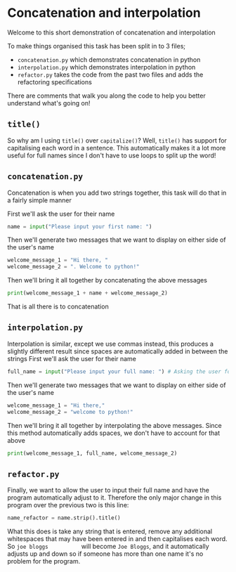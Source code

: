 # Concatenation and interpolation
Welcome to this short demonstration of concatenation and interpolation

To make things organised this task has been split in to 3 files;
- `concatenation.py` which demonstrates concatenation in python
- `interpolation.py` which demonstrates interpolation in python
- `refactor.py` takes the code from the past two files and adds the refactoring specifications

There are comments that walk you along the code to help you better understand what's going on!

## `title()`
So why am I using `title()` over `capitalize()`? Well, `title()` has support for capitalising each word in a sentence. This automatically makes it a lot more useful for full names since I don't have to use loops to split up the word!

## `concatenation.py`
Concatenation is when you add two strings together, this task will do that in a fairly simple manner

First we'll ask the user for their name
```python
name = input("Please input your first name: ")
```
Then we'll generate two messages that we want to display on either side of the user's name
```python
welcome_message_1 = "Hi there, "
welcome_message_2 = ". Welcome to python!"
```
Then we'll bring it all together by concatenating the above messages
```python
print(welcome_message_1 + name + welcome_message_2)
```
That is all there is to concatenation

## `interpolation.py`
Interpolation is similar, except we use commas instead, this produces a slightly different result since spaces are automatically added in between the strings
First we'll ask the user for their name
```python
full_name = input("Please input your full name: ") # Asking the user for their full name
```
Then we'll generate two messages that we want to display on either side of the user's name
```python
welcome_message_1 = "Hi there,"
welcome_message_2 = "welcome to python!"
```
Then we'll bring it all together by interpolating the above messages. Since this method automatically adds spaces, we don't have to account for that above
```python
print(welcome_message_1, full_name, welcome_message_2)
```

## `refactor.py`
Finally, we want to allow the user to input their full name and have the program automatically adjust to it. Therefore the only major change in this program over the previous two is this line:
```python
name_refactor = name.strip().title()
```
What this does is take any string that is entered, remove any additional whitespaces that may have been entered in and then capitalises each word. So `joe bloggs          ` will become `Joe Bloggs`, and it automatically adjusts up and down so if someone has more than one name it's no problem for the program.